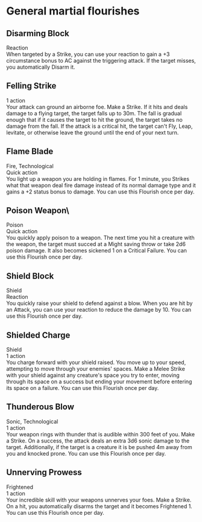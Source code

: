 # General martial flourishes

## Disarming Block
Reaction\
When targeted by a Strike, you can use your reaction to gain a +3 circumstance bonus to AC against the triggering attack. If the target misses, you automatically Disarm it.

## Felling Strike
1 action\
Your attack can ground an airborne foe. Make a Strike. If it hits and deals damage to a flying target, the target falls up to 30m. The fall is gradual enough that if it causes the target to hit the ground, the target takes no damage from the fall. If the attack is a critical hit, the target can't Fly, Leap, levitate, or otherwise leave the ground until the end of your next turn.

## Flame Blade
Fire, Technological\
Quick action\
You light up a weapon you are holding in flames. For 1 minute, you Strikes what that weapon deal fire damage instead of its normal damage type and it gains a +2 status bonus to damage. You can use this Flourish once per day.

## Poison Weapon\
Poison\
Quick action\
You quickly apply poison to a weapon. The next time you hit a creature with the weapon, the target must succed at a Might saving throw or take 2d6 poison damage. It also becomes sickened 1 on a Critical Failure. You can use this Flourish once per day.

## Shield Block
Shield\
Reaction\
You quickly raise your shield to defend against a blow. When you are hit by an Attack, you can use your reaction to reduce the damage by 10. You can use this Flourish once per day. 

## Shielded Charge
Shield\
1 action\
You charge forward with your shield raised. You move up to your speed, attempting to move through your enemies' spaces. Make a Melee Strike with your shield against any creature's space you try to enter, moving through its space on a success but ending your movement before entering its space on a failure. You can use this Flourish once per day. 

## Thunderous Blow
Sonic, Technological\
1 action\
Your weapon rings with thunder that is audible within 300 feet of you. Make a Strike. On a success, the attack deals an extra 3d6 sonic damage to the target. Additionally, if the target is a creature it is be pushed 4m away from you and knocked prone. You can use this Flourish once per day. 

## Unnerving Prowess
Frightened\
1 action\
Your incredible skill with your weapons unnerves your foes. Make a Strike. On a hit, you automatically disarms the target and it becomes Frightened 1. You can use this Flourish once per day. 